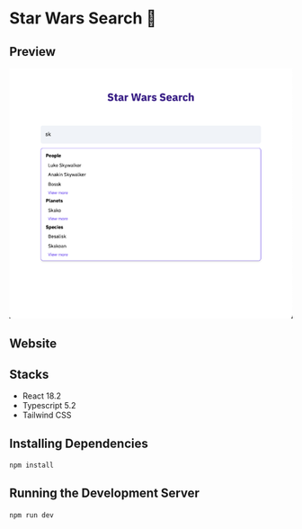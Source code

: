 # Star Wars Search 🌳

## Preview

[![Preview](https://github.com/hengleeyi/star-search/blob/main/preview.png?raw=true)](http://github.com/hengleeyi/star-search/)

## Website


## Stacks
- React 18.2
- Typescript 5.2
- Tailwind CSS

## Installing Dependencies

```bash
npm install
```

## Running the Development Server

```bash
npm run dev
```